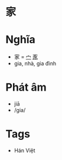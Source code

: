 # 家

# Nghĩa
* 家 = [宀](宀.md) [豕](豕.md)
* gia, nhà, gia đình

# Phát âm
* jiā
*  /gia/

# Tags
* Hán Việt


